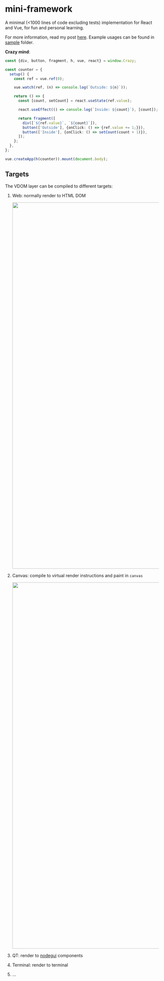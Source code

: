 # mini-framework

A minimal (<1000 lines of code excluding tests) implementation for React and Vue, for fun and personal learning.

For more information, read my post [here](https://github.com/EverSeenTOTOTO/frontend-interview/blob/main/Framework.md). Example usages can be found in [sample](./sample) folder.

**Crazy mind**:

```ts
const {div, button, fragment, h, vue, react} = window.Crazy;

const counter = {
  setup() {
    const ref = vue.ref(0);

    vue.watch(ref, (n) => console.log(`Outside: ${n}`));

    return () => {
      const [count, setCount] = react.useState(ref.value);

      react.useEffect(() => console.log(`Inside: ${count}`), [count]);

      return fragment([
        div([`${ref.value}`, `${count}`]),
        button(['Outside'], {onClick: () => {ref.value += 1;}}),
        button(['Inside'], {onClick: () => setCount(count + 1)}),
      ]);
    };
  },
};

vue.createApp(h(counter)).mount(document.body);
```

## Targets

The VDOM layer can be compiled to different targets:

1. Web: normally render to HTML DOM

    <img src="./target-web.gif" width="1200" />

2. Canvas: compile to virtual render instructions and paint in `canvas`

    <img src="./target-canvas.gif" width="1200" />

3. QT: render to [nodegui](https://github.com/nodegui/nodegui) components

4. Terminal: render to terminal

5. ...
